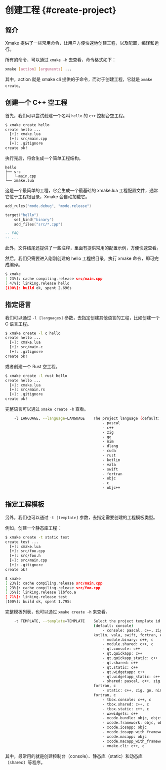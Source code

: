 # 创建工程 {#create-project}

## 简介

Xmake 提供了一些常用命令，让用户方便快速地创建工程，以及配置，编译和运行。

所有的命令，可以通过 `xmake -h` 去查看，命令格式如下：

```sh
xmake [action] [arguments] ...
```

其中，action 就是 xmake cli 提供的子命令，而对于创建工程，它就是 `xmake create`。

## 创建一个 C++ 空工程

首先，我们可以尝试创建一个名叫 `hello` 的 `c++` 控制台空工程。

```sh
$ xmake create hello
create hello ...
  [+]: xmake.lua
  [+]: src/main.cpp
  [+]: .gitignore
create ok!
```

执行完后，将会生成一个简单工程结构。

```
hello
├── src
│   └─main.cpp
└── xmake.lua
```

这是一个最简单的工程，它会生成一个最基础的 xmake.lua 工程配置文件，通常它位于工程根目录，Xmake 会自动加载它。

```lua [xmake.lua]
add_rules("mode.debug", "mode.release")

target("hello")
    set_kind("binary")
    add_files("src/*.cpp")

-- FAQ
-- ...
```

此外，文件结尾还提供了一些注释，里面有提供常用的配置示例，方便快速查看。

然后，我们只需要进入刚刚创建的 hello 工程根目录，执行 xmake 命令，即可完成编译。

```sh
$ xmake
[ 23%]: cache compiling.release src/main.cpp
[ 47%]: linking.release hello
[100%]: build ok, spent 2.696s
```

## 指定语言

我们可以通过 `-l [languages]` 参数，去指定创建其他语言的工程，比如创建一个 C 语言工程。

```sh
$ xmake create -l c hello
create hello ...
  [+]: xmake.lua
  [+]: src/main.c
  [+]: .gitignore
create ok!
```

或者创建一个 Rust 空工程。

```sh
$ xmake create -l rust hello
create hello ...
  [+]: xmake.lua
  [+]: src/main.rs
  [+]: .gitignore
create ok!
```

完整语言可以通过 `xmake create -h` 查看。

```sh
    -l LANGUAGE, --language=LANGUAGE    The project language (default: c++)
                                            - pascal
                                            - c++
                                            - zig
                                            - go
                                            - nim
                                            - dlang
                                            - cuda
                                            - rust
                                            - kotlin
                                            - vala
                                            - swift
                                            - fortran
                                            - objc
                                            - c
                                            - objc++
```

## 指定工程模板

另外，我们也可以通过 `-t [template]` 参数，去指定需要创建的工程模板类型。

例如，创建一个静态库工程：

```sh
$ xmake create -t static test
create test ...
  [+]: xmake.lua
  [+]: src/foo.cpp
  [+]: src/foo.h
  [+]: src/main.cpp
  [+]: .gitignore
create ok!
```

```sh
$ xmake
[ 23%]: cache compiling.release src/main.cpp
[ 23%]: cache compiling.release src/foo.cpp
[ 35%]: linking.release libfoo.a
[ 71%]: linking.release test
[100%]: build ok, spent 1.795s
```

完整模板列表，也可以通过 `xmake create -h` 来查看。

```sh
    -t TEMPLATE, --template=TEMPLATE    Select the project template id or name of the given language.
                                        (default: console)
                                            - console: pascal, c++, zig, go, nim, dlang, cuda, rust,
                                        kotlin, vala, swift, fortran, objc, c, objc++
                                            - module.binary: c++, c
                                            - module.shared: c++, c
                                            - qt.console: c++
                                            - qt.quickapp: c++
                                            - qt.quickapp_static: c++
                                            - qt.shared: c++
                                            - qt.static: c++
                                            - qt.widgetapp: c++
                                            - qt.widgetapp_static: c++
                                            - shared: pascal, c++, zig, nim, dlang, cuda, kotlin, vala,
                                        fortran, c
                                            - static: c++, zig, go, nim, dlang, cuda, rust, kotlin, vala,
                                        fortran, c
                                            - tbox.console: c++, c
                                            - tbox.shared: c++, c
                                            - tbox.static: c++, c
                                            - wxwidgets: c++
                                            - xcode.bundle: objc, objc++
                                            - xcode.framework: objc, objc++
                                            - xcode.iosapp: objc
                                            - xcode.iosapp_with_framework: objc
                                            - xcode.macapp: objc
                                            - xcode.macapp_with_framework: objc
                                            - xmake.cli: c++, c
```

其中，最常用的就是创建控制台（console）、静态库（static）和动态库（shared）等程序。

